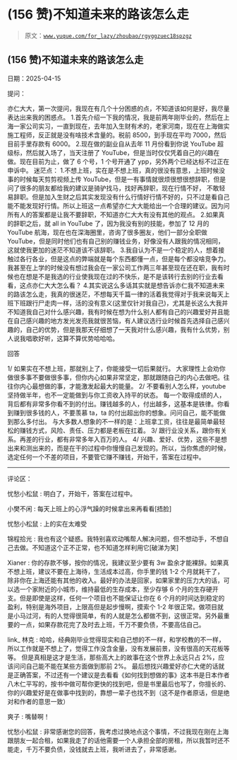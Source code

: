 # (156 赞)不知道未来的路该怎么走

> 原文：[`www.yuque.com/for_lazy/zhoubao/rgyggzuec18spzgz`](https://www.yuque.com/for_lazy/zhoubao/rgyggzuec18spzgz)

## (156 赞)不知道未来的路该怎么走

日期：2025-04-15

提问：

亦仁大大，第一次提问，我现在有几个十分困惑的点，不知道该如何是好，我尽量表达出来我的困惑点。
1.首先介绍一下我的情况，我是前两年刚毕业的，然后在上海一家公司实习，一直到现在，去年加入生财有术的，老家河南，现在在上海做实施工程师，反正就是没有啥技术含量的。税前 8500，到手现在平均 7000，然后目前手里存款有 6000。
2.现在做的副业自从去年 11 月份看到你说 YouTube 超级标，然后就入场了，当天注册了 YouTube，但是当时仅仅凭着自己的兴趣在做。现在目前为止，做了 6 个号，1 个号开通了 ypp，另外两个已经达标不过正在申诉中。
迷茫点：
1.不想上班，实在是不想上班，真的很没有意思，上班时候没事的时候每天剪剪视频上传 YouTube，但是一有事情就很烦很想很想辞职，但是问了很多的朋友都给我的建议是骑驴找马，找好再辞职，现在行情不好，
不敢轻易辞职。但是加入生财之后其实发现没有什么行情好行情不好的，只不过是看自己能不能发现好行情。所以上班这一点希望亦仁大大能给出一个合理的建议。因为问所有人的答案都是让我不要辞职，不知道亦仁大大有没有其他的观点。
2.如果真的辞职之后，就 all in
YouTube 了，因为我没有别的技能，参加了 12 月的 YouTube 航海，现在也在深海圈里，咨询了很多圈友，他们一部分全职做 YouTube，但是同时他们也有自己别的赚钱业务，好像没有人跟我的情况相同，这就使我更加的迷茫不知道该不该辞职。
3.我自认为不是一个稳定的人，想着接触过各行各业，但是这点的弊端就是每个东西都懂一点，但是每个都没啥竞争力。我甚至在上学的时候没有想过我会在一家公司工作两三年甚至现在还在职，我有时候也在想是不是我选的行业使我现在过的不快乐，是不是该转行去别的行业去看看，这点亦仁大大怎么看？
4.其实说这么多话其实就是想告诉亦仁我不知道未来的路该怎么走，我真的很迷茫，不想每天千篇一律的活着我觉得对于我来说每天上班下班跟行尸走肉一样，活的没有意义(这里仅针对我自己)，尤其是长这么大我并不知道我自己对什么感兴趣，我有时候在想为什么别人都有自己的兴趣爱好并且能在自己感兴趣的地方发光发亮我就很苦恼，有人建议选行业时候首先选择自己感兴趣的，自己的优势，但是我那天仔细想了一天我对什么感兴趣，我有什么优势，别人说我唱歌好听，这算不算优势哈哈哈。

回答

1/ 如果实在不想上班，那就别上了，你能接受一切后果就行。
大家理性上会劝你做很多事不要做很多事，但你内心如果非常坚定，那就跟随自己的内心去做吧。往往你内心最想做的事，才能激发起最大的能量。 2/
不要看别人怎么样，youtube 坚持做半年，也不一定能做到与你工资收入持平的状态。
每一个取得成绩的人，背后都有非常多你看不到的付出。赚钱越多的人，付出越多，这基本是铁律。你看到赚到很多钱的人，不要羡慕 ta，ta 的付出超出你的想象。问问自己，能不能做到那么多付出。
与大多数人想象的不一样的是：上班拿工资，往往是最简单最轻松的赚钱方式，风险、责任、压力都是老板在扛着。 3/
跟行业没关系，跟你有关系。再差的行业，都有非常多年入百万的人。 4/
兴趣、爱好、优势，这些不是想出来和测出来的，而是在干的过程中你慢慢自己发现的。所以，当你焦虑的时候，选定任何一个不差的项目，不要管它赚不赚钱，开始干，答案在过程中。

* * *

评论区：

忧愁小松鼠 : 明白了，开始干，答案在过程中。

小樊不闲 : 每天上班上的心浮气躁的时候拿出来再看看[捂脸]

忧愁小松鼠 : 上的实在太难受

锦程拾光 : 我也有这个疑惑。我特别喜欢动嘴帮人解决问题，但不想动手，不想自己去做。不知道这个正不正常，也不知道怎样利用它[破涕为笑]

Xianer : 你的存款不够，按你的情况，我建议至少要有 3w 盈余才能裸辞。如果真不想上班，建议不要在上海待，生活成本过高，你手里的钱 1-2 个月就耗干了，除非你在上海还能有其他的收入。最好的办法是回家，如果家里的压力大的话，可以选一个家附近的小城市，维持最低的生存成本，至少存够 6 个月的生存硬开支。但是即使是这样，任何一个项目也不能保证让你在 6 个月的时间达到稳定的盈利，特别是海外项目，上限高但是起步慢啊，摸索个 1-2 年很正常。做项目就是小马过河，有的人觉得很简单，有的人就是怎么都做不到，这很正常。另外最重要的一点，如果存款花完了及时去上班，千万不要负债，不要高估自己。

link_ 林克 : 哈哈，经典刚毕业觉得现实和自己想的不一样，和学校教的不一样，所以工作就是不想上了，觉得工作没含金量，没有发展前景，没有很高的天花板等等。
但是真相是这才是生活，那些高大上的故事在这个世界上永远只占 2%，应该问问自己能不能在某些方面做到那前 2%。
最后想找兴趣爱好亦仁大佬的话就是正确答案，不过还有一个建议是去看看《如何找到想做的事》这本书是日本作者八木仁平写的，按书中做可帮你更快的找到吧，但是书里最后也写了，你擅长的、你的兴趣爱好是在做事中找到的，靠想一辈子也找不到（这不是作者原话，但是绝对和作者的意思一致）

爽子 : 嘴替啊！

忧愁小松鼠 : 非常感谢您的回答，我考虑过换地点这个事情，不过我现在刚在上海跟朋友一起合租，如果我走了的话他需要一个人承担全部的房租，所以我暂时还不能走，千万不要负债，没钱就去上班，我听进去了，非常感谢。